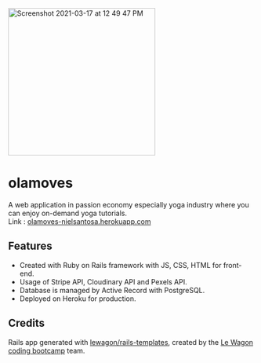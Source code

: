 <img width="300" alt="Screenshot 2021-03-17 at 12 49 47 PM" src="https://user-images.githubusercontent.com/65480216/111416743-71540600-871f-11eb-8a40-ffbd5791467b.png">

# olamoves
A web application in passion economy especially yoga industry where you can enjoy on-demand yoga tutorials.<br/>
Link : [olamoves-nielsantosa.herokuapp.com](olamoves-nielsantosa.herokuapp.com)

## Features
- Created with Ruby on Rails framework with JS, CSS, HTML for front-end.<br/>
- Usage of Stripe API, Cloudinary API and Pexels API.<br/>
- Database is managed by Active Record with PostgreSQL.<br/>
- Deployed on Heroku for production.

## Credits
Rails app generated with [lewagon/rails-templates](https://github.com/lewagon/rails-templates), created by the [Le Wagon coding bootcamp](https://www.lewagon.com) team.
